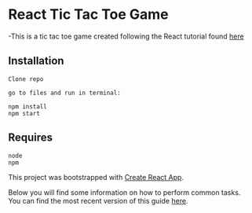 # React Tic Tac Toe Game
  
  -This is a tic tac toe game created following the React tutorial found [here](https://facebook.github.io/react/tutorial/tutorial.html)


## Installation

````
Clone repo

go to files and run in terminal:

npm install
npm start
````

## Requires

````
node
npm
````


This project was bootstrapped with [Create React App](https://github.com/facebookincubator/create-react-app).

Below you will find some information on how to perform common tasks.<br>
You can find the most recent version of this guide [here](https://github.com/facebookincubator/create-react-app/blob/master/packages/react-scripts/template/README.md).
